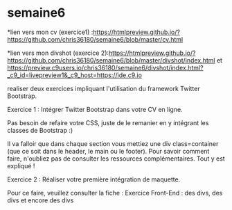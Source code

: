 # semaine6
*lien vers mon cv (exercice1) :https://htmlpreview.github.io/?https://github.com/chris36180/semaine6/blob/master/cv.html

*lien vers mon divshot (exercice 2):https://htmlpreview.github.io/?https://github.com/chris36180/semaine6/blob/master/divshot/index.html et 
https://preview.c9users.io/chris36180/semaine6/divshot/index.html?_c9_id=livepreview1&_c9_host=https://ide.c9.io


realiser deux exercices impliquant l'utilisation du framework Twitter Bootstrap. 

Exercice 1 : Intégrer Twitter Bootstrap dans votre CV en ligne.

Pas besoin de refaire votre CSS, juste de le remanier en y intégrant les classes de Bootstrap :)

Il va falloir que dans chaque section vous mettiez une div class=container (que ce soit dans le header, le main ou le footer). Pour savoir comment faire, n'oubliez pas de consulter les ressources complémentaires. Tout y est expliqué !

Exercice 2 : Réaliser votre première intégration de maquette. 

Pour ce faire, veuillez consulter la fiche : Exercice Front-End : des divs, des divs et encore des divs
